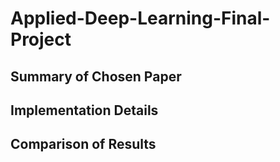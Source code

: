 # Applied-Deep-Learning-Final-Project

## Summary of Chosen Paper

## Implementation Details

## Comparison of Results
